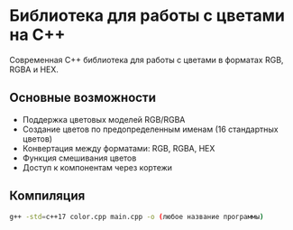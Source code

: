 # Библиотека для работы с цветами на C++

Современная C++ библиотека для работы с цветами в форматах RGB, RGBA и HEX.

## Основные возможности
- Поддержка цветовых моделей RGB/RGBA
- Создание цветов по предопределенным именам (16 стандартных цветов)
- Конвертация между форматами: RGB, RGBA, HEX
- Функция смешивания цветов
- Доступ к компонентам через кортежи

## Компиляция
```bash
g++ -std=c++17 color.cpp main.cpp -o (любое название программы)